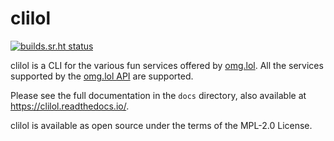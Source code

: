 # clilol

[![builds.sr.ht status](https://builds.sr.ht/~mcornick/clilol.svg)](https://builds.sr.ht/~mcornick/clilol?)

clilol is a CLI for the various fun services offered by
[omg.lol](https://omg.lol/). All the services supported by the [omg.lol
API](https://api.omg.lol) are supported.

Please see the full documentation in the `docs` directory, also
available at https://clilol.readthedocs.io/.

clilol is available as open source under the terms of the MPL-2.0
License.
